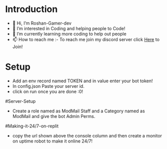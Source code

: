 # Introduction
- 👋 Hi, I’m Roshan-Gamer-dev
- 👀 I’m interested in Coding and helping people to Code!
- 🌱 I’m currently learning more coding to help out people 
- 📫 How to reach me :- To reach me join my discord server click [Here](https://botinviter.ml/support) to Join!

# Setup
- Add an env record named TOKEN and in value enter your bot token!
- In config.json Paste your server id.
- click on run once you are done :0!

#Server-Setup
- Create a role named as ModMail Staff and a Category named as ModMail and give the bot Admin Perms.

#Making-it-24/7-on-replit
- copy the url shown above the console column and then create a monitor on uptime robot to make it online 24/7!
